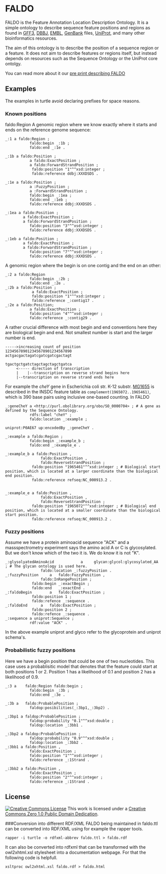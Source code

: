 FALDO
=====

FALDO is the Feature Annotation Location Description Ontology.
It is a simple ontology to describe sequence feature positions and regions as found in 
[GFF3](http://www.sequenceontology.org/gff3.shtml), [DBBJ](http://www.ddbj.nig.ac.jp),
[EMBL](http://www.embl.org), [GenBank](http://www.ncbi.nlm.nih.gov/genbank) files,
[UniProt](http://www.uniprot.org), and many other bioinformatics resources.

The aim of this ontology is to describe the position of a sequence region or a feature.
It does not aim to describe features or regions itself, but instead depends on resources
such as the Sequence Ontology or the UniProt core ontolgy.

You can read more about it our [pre print describing FALDO](dx.doi.org/10.1101/002121)

Examples
--------

The examples in turtle avoid declaring prefixes for space reasons.

### Known positions
 faldo:Region
A genomic region where we know exactly where it starts and ends on the reference genome sequence:

```turtle
_:1 a faldo:Region ;
           faldo:begin _:1b ;
           faldo:end _:1e .

_:1b a faldo:Position ; 
           a faldo:ExactPosition ;
           a faldo:ForwardStrandPosition ;
            faldo:position "1"^^xsd:integer ;
            faldo:reference ddbj:XXXDSDS .

_:1e a faldo:Position ; 
           a :FuzzyPosition ;
           a :ForwardStrandPosition ;
           faldo:begin _:1ea ;
           faldo:end _:1eb ;
           faldo:reference ddbj:XXXDSDS .

_:1ea a faldo:Position ;
        a faldo:ExactPosition ;
        a faldo:ForwardStrandPosition ;
           faldo:position "3"^^xsd:integer ;
           faldo:reference ddbj:XXXDSDS .

_:1eb a faldo:Position ;
        a faldo:ExactPosition ;
        a faldo:ForwardStrandPosition ;
           faldo:position "7"^^xsd:integer ;
           faldo:reference ddbj:XXXDSDS .
```

A genomic region where the begin is on one contig and the end on an other:

```turtle
_:2 a faldo:Region
           faldo:begin _:2b ;
           faldo:end _:2e .
_:2b a faldo:Position ; 
            a faldo:ExactPosition ;
            faldo:position "1"^^xsd:integer ;
            faldo:reference _:contig17 .
_:2e a faldo:Position; 
           a faldo:ExactPosition ;
           faldo:position "4"^^xsd:integer ;
           faldo:reference _:contig29 .
```

A rather crucial difference with most begin and end conventions here they are biological begin and end. 
Not smallest number is start and the larger number is end.

```
----->increasing count of position
123456789012345678901234567890
actgacgactagatcgatcgatcgactagt

tgactgctgatctagctagctagctgatca
     <----- direction of transcription 
     |    |--transcription on reverse strand begins here
     |--transcription on reverse strand ends here      
```

For example the *cheY* gene in
Escherichia coli str. K-12 substr. [MG1655](http://www.ncbi.nlm.nih.gov/nuccore/NC_000913.2)
is described in the INSDC feature table as `complement(1965072..1965461)`,
which is 390 base pairs using inclusive one-based counting. In FALDO

```turtle
_:geneCheY a <http://purl.obolibrary.org/obo/SO_0000704> ; # A gene as defined by the Sequence Ontology.
           rdfs:label "cheY" ;
           faldo:location _:example ;

uniprot:P0AE67 up:encodedBy _:geneCheY .

_:example a faldo:Region ;
           faldo:begin _:example_b ;
           faldo:end _:example_e .

_:example_b a faldo:Position ,
                faldo:ExactPosition ,
                faldo:ReverseStrandPosition ;
            faldo:position "1965461"^^xsd:integer ; # Biological start position, which is located at a larger coordinate than the biological end position.
            faldo:reference refseq:NC_000913.2 .


_:example_e a faldo:Position ,
                faldo:ExactPosition ,
                faldo:ReverseStrandPosition ;
            faldo:position "1965072"^^xsd:integer ; # Biological end position, which is located at a smaller coordinate than the biological start position.
            faldo:reference refseq:NC_000913.2 .
```

### Fuzzy positions

Assume we have a protein aminoacid sequence "ACK" and a massspectrometry experiment says the amino acid 
A or C is glycosylated. But we don't know which of the two it is. We do know it is not "K".


```turtle
_:glysolyatedAminoAcid            a 	glycan:glycol:glycosylated_AA ; # The glycan ontology is used here.
				faldo:location _:fuzzyPosition .
_:fuzzyPosition 	a 	faldo:FuzzyPosition ,
				faldo:InRangePosition ;
			faldo:begin _:exactBegin ;
			faldo:end   _:exactEnd .
_:faldoBegin		a	faldo:ExactPosition ;
			faldo:position 1 ;
			faldo:refence _:sequence .
_:faldoEnd		a	faldo:ExactPosition ;
			faldo:position 2 ;
			faldo:refence _:sequence .
_:sequence a uniprot:Sequence ;
           rdf:value "ACK" .
```
In the above example uniprot and glyco refer to the glycoprotein and uniprot schema's.

### Probabilistic fuzzy positions

Here we have a begin position that could be one of two nucleotides. This case uses
a probablisitic model that denotes that the feature could start at both positions 1 or 2. Position 1
has a likelihood of 0.1 and position 2 has a likelihood of 0.9. 

```turtle
_:3 a    faldo:Region faldo:begin ;
           faldo:begin _:3b ;
           faldo:end _:3e .

_:3b a   faldo:ProbablePosition ;
           faldop:posibilities(_:3bp1,_:3bp2) .

_:3bp1 a faldop:ProbablePosition ;
           faldop:probability "0.1"^^xsd:double ;
           faldop:location _:3bb1 .

_:3bp2 a faldop:ProbablePosition ;
           faldop:probability "0.9"^^xsd:double ;
           faldop:location _:3bb2 .
_:3bb1 a faldo:Position ,
           faldo:ExactPosition ;
           faldo:position "1"^^xsd:integer ;
           faldo:reference _:1Strand .

_:3bb2 a faldo:Position ,
           faldo:ExactPosition ;
           faldo:position "2"^^xsd:integer ;
           faldo:reference _:1Strand .
```

License
-------

[![Creative Commons License](http://creativecommons.org/images/deed/nolaw.png)](http://creativecommons.org/publicdomain/zero/1.0/) This work is licensed under a [Creative Commons Zero 1.0 Public Domain Dedication](http://creativecommons.org/publicdomain/zero/1.0/).


###Conversion into different RDF/XML
FALDO being maintained in faldo.ttl  can be converted into RDF/XML using for example the rapper tools.

```
rapper -i turtle -o rdfxml-abbrev faldo.ttl > faldo.rdf
```

It can also be converted into rdfxml that can be transformed with the owl2xhtml.xsl stylesheet into a documentation webpage.
For that the following code is helpfull.

```
xsltproc owl2xhtml.xsl faldo.rdf > faldo.html
```
